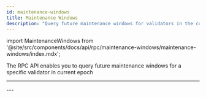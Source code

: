 ```yaml
---
id: maintenance-windows
title: Maintenance Windows
description: "Query future maintenance windows for validators in the current epoch using the NEAR RPC API."
---
```


import MaintenanceWindows from '@site/src/components/docs/api/rpc/maintenance-windows/maintenance-windows/index.mdx';

The RPC API enables you to query future maintenance windows for a specific validator 
in current epoch

---
<MaintenanceWindows />
---
